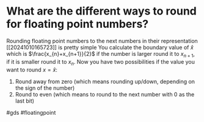 # What are the different ways to round for floating point numbers? 
Rounding floating point numbers to the next numbers in their representation [[20241010165723]] is pretty simple
You calculate the boundary value of $\hat{x}$ which is $\frac{x_{n}+x_{n+1}}{2}$ if the number is larger round it to $x_{n+1}$, if it is smaller round it to $x_n$.
Now you have two possibilities if the value you want to round $x=\hat{x}$:
1. Round away from zero (which means rounding up/down, depending on the sign of the number)
2. Round to even (which means to round to the next number with 0 as the last bit)

#gds #floatingpoint